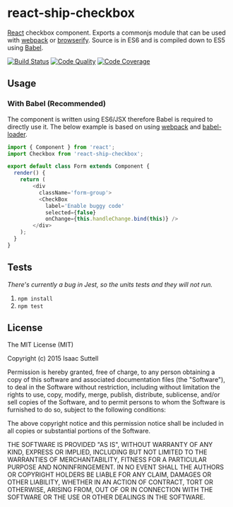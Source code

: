 # react-ship-checkbox
[React](http://facebook.github.io/react/) checkbox component. Exports a commonjs module that can be used with [webpack](http://webpack.github.io/) or [browserify](http://browserify.org/). Source is in ES6 and is compiled down to ES5 using [Babel](https://babeljs.io/).

[![Build Status](http://img.shields.io/travis/ship-components/react-ship-checkbox/master.svg?style=flat)](https://travis-ci.org/ship-components/react-ship-checkbox)
[![Code Quality](https://img.shields.io/codeclimate/github/ship-components/react-ship-checkbox.svg?style=flat)](https://codeclimate.com/github/ship-components/react-ship-checkbox)
[![Code Coverage](https://img.shields.io/codeclimate/coverage/github/ship-components/react-ship-checkbox.svg?style=flat)](https://codeclimate.com/github/ship-components/react-ship-checkbox)

## Usage

### With Babel (Recommended)
The component is written using ES6/JSX therefore Babel is required to directly use it. The below example is based on using [webpack](http://webpack.github.io/) and [babel-loader](https://github.com/babel/babel-loader).
```js
import { Component } from 'react';
import Checkbox from 'react-ship-checkbox';

export default class Form extends Component {
  render() {
    return (
        <div
          className='form-group'>
          <CheckBox
            label='Enable buggy code'
            selected={false}
            onChange={this.handleChange.bind(this)} />
        </div>
    );
  }
}
```

## Tests

*There's currently a bug in Jest, so the units tests and they will not run.*

1. `npm install`
2. `npm test`

## License
The MIT License (MIT)

Copyright (c) 2015 Isaac Suttell

Permission is hereby granted, free of charge, to any person obtaining a copy
of this software and associated documentation files (the "Software"), to deal
in the Software without restriction, including without limitation the rights
to use, copy, modify, merge, publish, distribute, sublicense, and/or sell
copies of the Software, and to permit persons to whom the Software is
furnished to do so, subject to the following conditions:

The above copyright notice and this permission notice shall be included in all
copies or substantial portions of the Software.

THE SOFTWARE IS PROVIDED "AS IS", WITHOUT WARRANTY OF ANY KIND, EXPRESS OR
IMPLIED, INCLUDING BUT NOT LIMITED TO THE WARRANTIES OF MERCHANTABILITY,
FITNESS FOR A PARTICULAR PURPOSE AND NONINFRINGEMENT. IN NO EVENT SHALL THE
AUTHORS OR COPYRIGHT HOLDERS BE LIABLE FOR ANY CLAIM, DAMAGES OR OTHER
LIABILITY, WHETHER IN AN ACTION OF CONTRACT, TORT OR OTHERWISE, ARISING FROM,
OUT OF OR IN CONNECTION WITH THE SOFTWARE OR THE USE OR OTHER DEALINGS IN THE
SOFTWARE.
